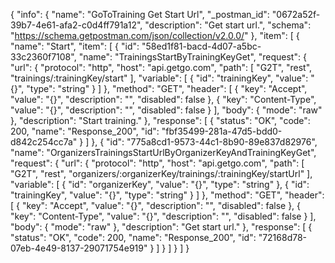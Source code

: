 {
  "info": {
    "name": "GoToTraining Get Start Url",
    "_postman_id": "0672a52f-39b7-4e61-afa2-c0d4ff791a12",
    "description": "Get start url.",
    "schema": "https://schema.getpostman.com/json/collection/v2.0.0/"
  },
  "item": [
    {
      "name": "Start",
      "item": [
        {
          "id": "58ed1f81-bacd-4d07-a5bc-33c2360f7108",
          "name": "TrainingsStartByTrainingKeyGet",
          "request": {
            "url": {
              "protocol": "http",
              "host": "api.getgo.com",
              "path": [
                "G2T",
                "rest",
                "trainings/:trainingKey/start"
              ],
              "variable": [
                {
                  "id": "trainingKey",
                  "value": "{}",
                  "type": "string"
                }
              ]
            },
            "method": "GET",
            "header": [
              {
                "key": "Accept",
                "value": "{}",
                "description": "",
                "disabled": false
              },
              {
                "key": "Content-Type",
                "value": "{}",
                "description": "",
                "disabled": false
              }
            ],
            "body": {
              "mode": "raw"
            },
            "description": "Start training."
          },
          "response": [
            {
              "status": "OK",
              "code": 200,
              "name": "Response_200",
              "id": "fbf35499-281a-47d5-bdd0-d842c254cc7a"
            }
          ]
        },
        {
          "id": "775a8cd1-9573-44c1-8b90-89e837d82976",
          "name": "OrganizersTrainingsStartUrlByOrganizerKeyAndTrainingKeyGet",
          "request": {
            "url": {
              "protocol": "http",
              "host": "api.getgo.com",
              "path": [
                "G2T",
                "rest",
                "organizers/:organizerKey/trainings/:trainingKey/startUrl"
              ],
              "variable": [
                {
                  "id": "organizerKey",
                  "value": "{}",
                  "type": "string"
                },
                {
                  "id": "trainingKey",
                  "value": "{}",
                  "type": "string"
                }
              ]
            },
            "method": "GET",
            "header": [
              {
                "key": "Accept",
                "value": "{}",
                "description": "",
                "disabled": false
              },
              {
                "key": "Content-Type",
                "value": "{}",
                "description": "",
                "disabled": false
              }
            ],
            "body": {
              "mode": "raw"
            },
            "description": "Get start url."
          },
          "response": [
            {
              "status": "OK",
              "code": 200,
              "name": "Response_200",
              "id": "72168d78-07eb-4e49-8137-29071754e919"
            }
          ]
        }
      ]
    }
  ]
}